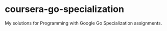 # coursera-go-specialization
My solutions for Programming with Google Go Specialization assignments.

